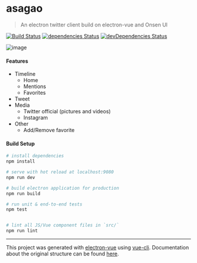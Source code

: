 # asagao

> An electron twitter client build on electron-vue and Onsen UI

[![Build Status](https://travis-ci.org/megos/asagao.svg?branch=master)](https://travis-ci.org/megos/asagao) [![dependencies Status](https://david-dm.org/megos/asagao/status.svg)](https://david-dm.org/megos/asagao) [![devDependencies Status](https://david-dm.org/megos/asagao/dev-status.svg)](https://david-dm.org/megos/asagao?type=dev)

![image](http://cdn-ak.f.st-hatena.com/images/fotolife/t/tmegos/20171111/20171111221615.png)

#### Features
- Timeline
  - Home
  - Mentions
  - Favorites
- Tweet
- Media
  - Twitter official (pictures and videos)
  - Instagram
- Other
  - Add/Remove favorite

#### Build Setup

``` bash
# install dependencies
npm install

# serve with hot reload at localhost:9080
npm run dev

# build electron application for production
npm run build

# run unit & end-to-end tests
npm test


# lint all JS/Vue component files in `src/`
npm run lint

```

---

This project was generated with [electron-vue](https://github.com/SimulatedGREG/electron-vue) using [vue-cli](https://github.com/vuejs/vue-cli). Documentation about the original structure can be found [here](https://simulatedgreg.gitbooks.io/electron-vue/content/index.html).
